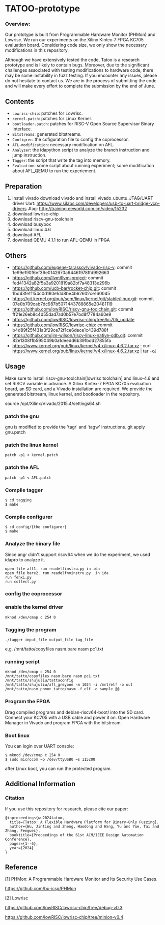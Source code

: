 # TATOO-prototype
### Overview:

Our prototype is built from Programmable Hardware Monitor (PHMon) and Lowrisc. We run our experiments on the Xilinx Kintex-7 FPGA KC705 evaluation board. Considering code size, we only show the necessary modifications in this repository.

Although we have extensively tested the code, Tatoo is a research prototype and is likely to contain bugs. Moreover, due to the significant challenges associated with testing modifications to hardware code, there may be some instability in fuzz testing. If you encounter any issues, please do not hesitate to contact us. We are in the process of submitting the code and will make every effort to complete the submission by the end of June.

## Contents

- `Lowrisc-chip`: patches for Lowrisc.
- `kernel.patch`: patches for Linux Kernel.
- `bootloader.patch`: patches for RISC-V Open Source Supervisor Binary Interface.
- `Bitstreams`: generated bitstreams.
- `Configrer`: the cofiguration file to config the coprocessor.
- `AFL-modification`: necessary modification on AFL.
- `Analyzer`: the idapython script to analyze the branch instruction and jump instruction.
- `Tagger`: the script that write the tag into memory. 
- `Evaluation`: some script about running experiment; some modification about AFL_QEMU to run the experiement.

## Preparation

1. install vivado
download vivado and install vivado_ubuntu_JTAG/UART driver
Uart: https://www.silabs.com/developers/usb-to-uart-bridge-vcp-drivers
Jtag: http://training.eeworld.com.cn/video/15232
2. download lowrisc-chip
3. download riscv-gnu-toolchain
4. download busybox
5. download linux 4.6
6. download AFL
7. download QEMU 4.1.1 to run AFL-QEMU in FPGA

## Others
- https://github.com/eugene-tarassov/vivado-risc-v: commit 1e99e190f6ef36e0142670a6446f978ffd992663
- https://github.com/llvm/llvm-project: commit fed41342a82f5a3a9201819a82bf7a48313e296b
- https://github.com/ucb-bar/rocket-chip.git: commit 1bd43fe1f154c0d180e1dd8be4b62602ce160045
- https://git.kernel.org/pub/scm/linux/kernel/git/stable/linux.git: commit 07e0b709cab7dc987b5071443789865e20481119
- https://github.com/lowRISC/riscv-gnu-toolchain.git: commit ff21e26eb8c4d55dad7ad0b57e7bd8f7784a60e9
- https://github.com/lowRISC/lowrisc-chip/tree/kc705_update
- https://github.com/lowRISC/lowrisc-chip: commit b4d89f25f431a3f29ce72f1ce6dece1c439d788f
- https://github.com/jim-wilson/riscv-linux-native-gdb.git: commit 82e1308f1b595049b0a1deedd6b391bdd27855fa
- https://www.kernel.org/pub/linux/kernel/v4.x/linux-4.6.2.tar.xz : curl https://www.kernel.org/pub/linux/kernel/v4.x/linux-4.6.2.tar.xz | tar -xJ

## Usage

Make sure to install riscv-gnu-toolchain[lowrisc toolchain] and linux-4.6 and set RISCV variable in advance. A Xilinx Kintex-7 FPGA KC705 evaluation board, an SD card, and a Vivado installation are required. We provide the generated bitstream, linux kernel, and bootloader in the repository. 

source /opt/Xilinx/Vivado/2015.4/settings64.sh

### patch the gnu

gnu is modified to provide the 'tagr' and 'tagw' instructions.
    git apply gnu.patch

### patch the linux kernel
    patch -p1 < kernel.patch

### patch the AFL
    patch -p1 < AFL.patch

### Compile tagger    
    $ cd tagging
    $ make
    
### Compile configurer
    $ cd config/{the configurer}
    $ make
    

### Analyze the binary file
Since angr didn't support riscv64 when we do the experiment, we used idapro to analyze it.

    open file afl1. run readelfinstru.py in ida 
    open file bare2. run readelfnoinstru.py  in ida
    run fenxi.py
    run collect.py


### config the coprocessor

### enable the kernel driver
    
    mknod /dev/cmap c 254 0
    

### Tagging the program

    
    ./tagger input_file output_file tag_file
    
e,g. /mnt/tatto/copyfiles nasm.bare nasm pc1.txt

### running script
    
    mknod /dev/cmap c 254 0
    /mnt/tatto/copyfiles nasm.bare nasm pc1.txt
    /mnt/tatto/shujuliu/tattoconfig
    /mnt/tatto/shujuliu/afl_greyone -m 1024 -i /mnt/elf -o out /mnt/tatto/nasm_phmon_tatto/nasm -f elf -o sample @@
    





### Program the FPGA

Drag compiled programs and debian-riscv64-boot/ into the SD card.
Connect your KC705 with a USB cable and power it on.
Open Hardware Manager in Vivado and program FPGA with the bitstream.

### Boot linux


You can login over UART console:
    
    $ mknod /dev/cmap c 254 0
    $ sudo microcom −p /dev/ttyUSB0 −s 115200
    
after Linux boot, you can run the protected program.

## Additional Information

### Citation
If you use this repository for research, please cite our paper:

```
@inproceedings{wu2024tatoo,
  title={Tatoo: A Flexible Hardware Platform for Binary-Only Fuzzing},
  author={Wu, Jinting and Zheng, Haodong and Wang, Yu and Yue, Tai and Zhang, Fengwei},
  booktitle={Proceedings of the 61st ACM/IEEE Design Automation Conference},
  pages={1--6},
  year={2024}
}
```



## Reference

[1] PHMon: A Programmable Hardware Monitor and Its Security Use Cases.

https://github.com/bu-icsg/PHMon 

[2] Lowrisc 

https://github.com/lowRISC/lowrisc-chip/tree/debug-v0.3

https://github.com/lowRISC/lowrisc-chip/tree/minion-v0.4
